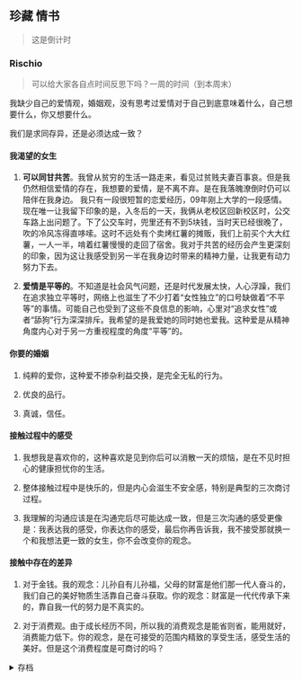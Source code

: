 

## 珍藏 情书


> <p id='daojishi'>这是倒计时</p>


### Rischio

> 可以给大家各自点时间反思下吗？一周的时间（到本周末）

我缺少自己的爱情观，婚姻观，没有思考过爱情对于自己到底意味着什么，自己想要什么，你又想要什么。

我们是求同存异，还是必须达成一致？

#### 我渴望的女生

1. **可以同甘共苦**。我曾从贫穷的生活一路走来，看见过贫贱夫妻百事哀。但是我仍然相信爱情的存在，我想要的爱情，是不离不弃。是在我落魄潦倒时仍可以陪伴在我身边。
我只有一段很短暂的恋爱经历，09年刚上大学的一段感情。现在唯一让我留下印象的是，入冬后的一天，我俩从老校区回新校区时，公交车路上出问题了。下了公交车时，兜里还有不到5块钱，当时天已经很晚了，吹的冷风冻得直哆嗦。这时不远处有个卖烤红薯的摊贩，我们上前买个大大红薯，一人一半，啃着红薯慢慢的走回了宿舍。我对于共苦的经历会产生更深刻的印象，因为这让我感受到另一半在我身边时带来的精神力量，让我更有动力努力下去。

2. **爱情是平等的**。不知道是社会风气问题，还是时代发展太快，人心浮躁，我们在追求独立平等时，网络上也滋生了不少打着“女性独立”的口号缺做着“不平等”的事情。可能自己也受到了这些不良信息的影响，心里对“追求女性”或者“舔狗”行为深深排斥。我希望的是我爱她的同时她也爱我。这种爱是从精神角度内心对于另一方重视程度的角度“平等”的。

#### 你要的婚姻

1. 纯粹的爱你，这种爱不掺杂利益交换，是完全无私的行为。

2. 优良的品行。

3. 真诚，信任。

#### 接触过程中的感受

1. 我想我是喜欢你的，这种喜欢是见到你后可以消散一天的烦恼，是在不见时担心的健康担忧你的生活。

2. 整体接触过程中是快乐的，但是内心会滋生不安全感，特别是典型的三次商讨过程。

3. 我理解的沟通应该是在沟通完后尽可能达成一致，但是三次沟通的感受更像是：我表达我的感受，你表达你的感受，最后你再告诉我，我不接受那就换一个和我想法更一致的女生，你不会改变你的观念。


#### 接触中存在的差异

1. 对于金钱。我的观念：儿孙自有儿孙福，父母的财富是他们那一代人奋斗的，我们自己的美好物质生活靠自己奋斗获取。你的观念：财富是一代代传承下来的，靠自我一代的努力是不真实的。

2. 对于消费观。由于成长经历不同，所以我的消费观念是能省则省，能用就好，消费能力低下。你的观念，是在可接受的范围内精致的享受生活，感受生活的美好。但是这个消费程度是可商讨的吗？


<details>
<summary>存档</summary>

### 第一次相知

2021-11-26 10:36 pm

> 三杯两盏淡酒，亦足以畅叙幽情。

### 第一次相见

2021-11-29 6:15 pm

> 与君相逢，便胜人间无数。

### 第一次约会

2021-12-04 4：23 pm

> 相思相见知何日，此时此夜难为情。

可以一起吃街边小吃，一起手牵手闲逛，这就是我曾经梦想中的恋爱，简单而又纯粹的在一起。

### 第一次品尝她做的饭

面条很好吃~嘿嘿

另外，看到了她生活中的一面（九天仙女下凡尘）
 
### 接触中犯下的错


 <p>自己：小肚鸡肠，胡思乱想，真是个小人！</p>
 
 <p>大度一些，放宽自己的内心。</p>



1. 初见时过于惊艳，心中自惭形秽，表现不够自然。
 
2. 竟然迟到了，我能感受到她心里的那种失望感，这种错误再不允许了！ 

3. 关心是一种行动而不是言语表达。

4. 言者无心，听者有意，从口而出的话语需要适当三思。

5. 喜欢是感性的行为，当开始理性的量化喜欢程度时，就已经是在怀疑爱？

    当对两个女生进行选择时，那他们都输了。（这个例子具体什么意思？我是在做选择吗？下一步的工作规划和对她的选择？
    
    事业的规划和对感情的追求，两者不冲突的！

 6. 接触22天，弄哭了她3次，一次纠结“见面只是为了玩耍”，一次纠结“对方对自己的喜欢程度相比自己不公平”，一次纠结“没有确定感情前的花销，再为三五百元而感到不适”。 自己要求的太多，心里想法太多，真是个小肚鸡肠的小人。
 
 7. 消费观念的修正！
 

 
### 她告诉我的道理
 
1. 想清楚自己想要什么。
 
2. 信任和真诚，是维系感情的基础。
 
3. 相处时自然融洽最重要，过于迁就对方，会逐步积累不舒适的情绪，渐渐心生隔阂。

4. 喜欢一个人，心中会时刻很欢喜，表达情绪也是发自内心。
 
5. 爱是一种无私的自发的行为，不参杂交换和要求对等；相爱是相互的。

6. 主动自发的了解她的需求，来自内心的关心所作出的行为。

### 喜欢是感性发自内心的行为

1. 用一天会想起她几次来量化喜欢的程度是愚蠢的！感情是不可量化的，可能一天只会想念她一次，是因为晚风吹起时的冰冷让我担忧体寒柔弱的她；可能一天的每一秒都在思念她，是因为她已经住在我的心里随着心跳一次次的想起她。

2. 时间的成本考量，是必要的，但并不是两人在一起必须的。

 </details>

 

<script>
 
$(document).ready(function(){
 $('title').text('殷仄洛❤余生');
 var h1 = document.getElementsByTagName('h1')[0];
 h1.innerHTML="执子之手 与子偕老";
 var dn1 = document.getElementById('forkme_banner');
 dn1.style.display='none';
 var dn2 = document.getElementsByTagName('footer')[0];
 dn2.style.display='none';
 
  var oSpan = document.getElementById('daojishi');
  function tow(n) {
 
    return n >= 0 && n < 10 ? '0' + n : '' + n;
 
  }
 
  function getDate() {
 
    var oDate = new Date();//获取日期对象
 
    var oldTime = oDate.getTime();//现在距离1970年的毫秒数
 
    var newDate = new Date('2021/11/26 22:36:00');
 
    var newTime = newDate.getTime();//2019年距离1970年的毫秒数
 
    var second = Math.floor(( oldTime - newTime) / 1000);//未来时间距离现在的秒数
 
    var day = Math.floor(second / 86400);//整数部分代表的是天；一天有24*60*60=86400秒 ；
 
    second = second % 86400;//余数代表剩下的秒数；
 
    var hour = Math.floor(second / 3600);//整数部分代表小时；
 
    second %= 3600; //余数代表 剩下的秒数；
 
    var minute = Math.floor(second / 60);
 
    second %= 60;
 
    var str = '相知相识三两天：' +  tow(day) + '<span class="time">天</span>'
 
        + tow(hour) + '<span class="time">时 </span>'
 
        + tow(minute) + '<span class="time">分</span>'
 
        + tow(second) + '<span class="time">秒</span>';
 
    oSpan.innerHTML = str;
 
  }
 
  getDate();
 
  setInterval(getDate, 1000);
 });
</script>



